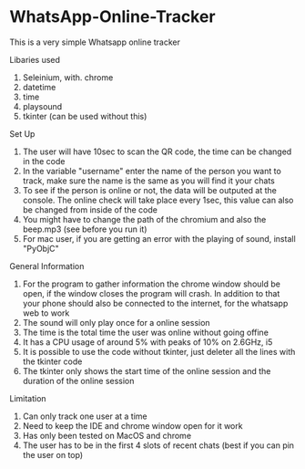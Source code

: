 # WhatsApp-Online-Tracker
This is a very simple Whatsapp online tracker

Libaries used 
1. Seleinium, with. chrome
2. datetime
3. time
4. playsound
5. tkinter (can be used without this)


Set Up
1. The user will have 10sec to scan the QR code, the time can be changed in the code
2. In the variable "username" enter the name of the person you want to track, make sure the name is the same as you will find it your chats
3. To see if the person is online or not, the data will be outputed at the console. The online check will take place every 1sec, this value can also be changed from inside of the code
3. You might have to change the path of the chromium and also the beep.mp3 (see before you run it)
4. For mac user, if you are getting an error with the playing of sound, install "PyObjC"


General Information
1. For the program to gather information the chrome window should be open, if the window closes the program will crash. In addition to that your phone should also be connected to the internet, for the whatsapp web to work
2. The sound will only play once for a online session
3. The time is the total time the user was online without going offine
4. It has a CPU usage of around 5% with peaks of 10% on 2.6GHz, i5
5. It is possible to use the code without tkinter, just deleter all the lines with the tkinter code
6. The tkinter only shows the start time of the online session and the duration of the online session


Limitation
1. Can only track one user at a time
2. Need to keep the IDE and chrome window open for it work
3. Has only been tested on MacOS and chrome
4. The user has to be in the first 4 slots of recent chats (best if you can pin the user on top)

